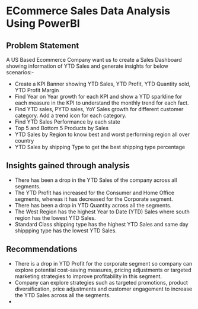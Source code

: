 # ECommerce Sales Data Analysis Using PowerBI

## Problem Statement

A US Based Ecommerce Company want us to create a Sales Dashboard showing information of YTD Sales and generate insights for below scenarios:-

+ Create a KPI Banner showing YTD Sales, YTD Profit, YTD Quantity sold, YTD Profit Margin
+ Find Year on Year growth for each KPI and show a YTD sparkline for each measure in the KPI to understand the monthly trend for each fact.
+ Find YTD sales, PYTD sales, YoY Sales growth for different customer category. Add a trend icon for each category.
+ Find YTD Sales Performance by each state
+ Top 5 and Bottom 5 Products by Sales
+ YTD Sales by Region to know best and worst performing region all over country
+ YTD Sales by shipping Type to get the best shipping type percentage 

## Insights gained through analysis

+ There has been a drop in the YTD Sales of the company across all segments.
+ The YTD Profit has increased for the Consumer and Home Office segments, whereas it has decreased for the Corporate segment.
+ There has been a drop in YTD Quantity across all the segments.
+ The West Region has the highest Year to Date (YTD) Sales where south region has the lowest YTD Sales.
+ Standard Class shipping type has the highest YTD Sales and same day shippping type has the lowest YTD Sales.

## Recommendations

+ There is a drop in YTD Profit for the corporate segment so company can explore potential cost-saving measures, pricing adjustments or targeted marketing strategies to improve profitability in this segment.
+ Company can explore strategies such as targeted promotions, product diversification, price adjustments and customer engagement to increase the YTD Sales across all the segments.
+  


